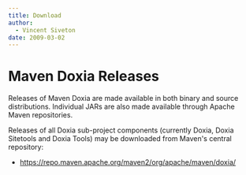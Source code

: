 ```yaml
---
title: Download
author: 
  - Vincent Siveton
date: 2009-03-02
---
```


<!-- Licensed to the Apache Software Foundation (ASF) under one-->
<!-- or more contributor license agreements.  See the NOTICE file-->
<!-- distributed with this work for additional information-->
<!-- regarding copyright ownership.  The ASF licenses this file-->
<!-- to you under the Apache License, Version 2.0 (the-->
<!-- "License"); you may not use this file except in compliance-->
<!-- with the License.  You may obtain a copy of the License at-->
<!---->
<!--   http://www.apache.org/licenses/LICENSE-2.0-->
<!---->
<!-- Unless required by applicable law or agreed to in writing,-->
<!-- software distributed under the License is distributed on an-->
<!-- "AS IS" BASIS, WITHOUT WARRANTIES OR CONDITIONS OF ANY-->
<!-- KIND, either express or implied.  See the License for the-->
<!-- specific language governing permissions and limitations-->
<!-- under the License.-->

# Maven Doxia Releases

Releases of Maven Doxia are made available in both binary and source distributions\. Individual JARs are also made available through Apache Maven repositories\.

Releases of all Doxia sub\-project components \(currently Doxia, Doxia Sitetools and Doxia Tools\) may be downloaded from Maven&apos;s central repository:

- [https://repo\.maven\.apache\.org/maven2/org/apache/maven/doxia/](https://repo.maven.apache.org/maven2/org/apache/maven/doxia/)
